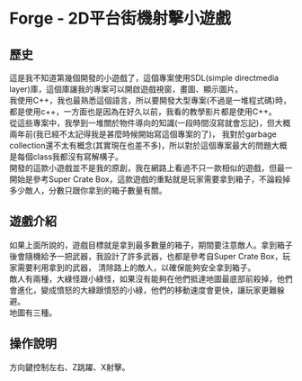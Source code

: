 # Forge - 2D平台街機射擊小遊戲
## 歷史
這是我不知道第幾個開發的小遊戲了，這個專案使用SDL(simple directmedia layer)庫，這個庫讓我的專案可以開啟遊戲視窗，畫圖、顯示圖片。\
我使用C++，我也最熟悉這個語言，所以要開發大型專案(不過是一堆程式碼)時，都是使用c++，一方面也是因為在好久以前，我看的教學影片都是使用C++。\
從這些專案中，我學到一堆關於物件導向的知識(一段時間沒寫就會忘記)，但大概兩年前(我已經不太記得我是甚麼時候開始寫這個專案的了)，
我對於garbage collection還不太有概念(其實現在也差不多)，所以對於這個專案最大的問題大概是每個class我都沒有寫解構子。\
開發的這款小遊戲並不是我的原創，我在網路上看過不只一款相似的遊戲，但最一開始是參考Super Crate Box，這款遊戲的重點就是玩家需要拿到箱子，不論殺掉多少敵人，分數只跟你拿到的箱子數量有關。

## 遊戲介紹
如果上面所說的，遊戲目標就是拿到最多數量的箱子，期間要注意敵人。拿到箱子後會隨機給予一把武器，我設計了許多武器，也都是參考自Super Crate Box，玩家需要利用拿到的武器，
清除路上的敵人，以確保能夠安全拿到箱子。\
敵人有兩種，大綠怪跟小綠怪，如果沒有能夠在他們抵達地圖最底部前殺掉，他們會進化，變成憤怒的大綠跟憤怒的小綠，他們的移動速度會更快，讓玩家更難躲避。\
地圖有三種。

## 操作說明
方向鍵控制左右、Z跳躍、X射擊。
